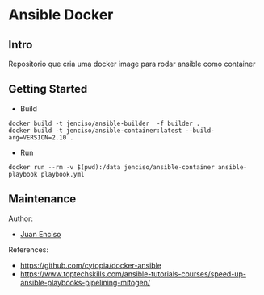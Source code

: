# Ansible Docker

## Intro

Repositorio que cria uma docker image para rodar ansible como container

## Getting Started

* Build


```shell
docker build -t jenciso/ansible-builder  -f builder .
docker build -t jenciso/ansible-container:latest --build-arg=VERSION=2.10 .
```

* Run

```shell
docker run --rm -v $(pwd):/data jenciso/ansible-container ansible-playbook playbook.yml
```

## Maintenance

Author:

* [Juan Enciso](mailto:juan.enciso@gmail.com)

References:

* https://github.com/cytopia/docker-ansible
* https://www.toptechskills.com/ansible-tutorials-courses/speed-up-ansible-playbooks-pipelining-mitogen/
